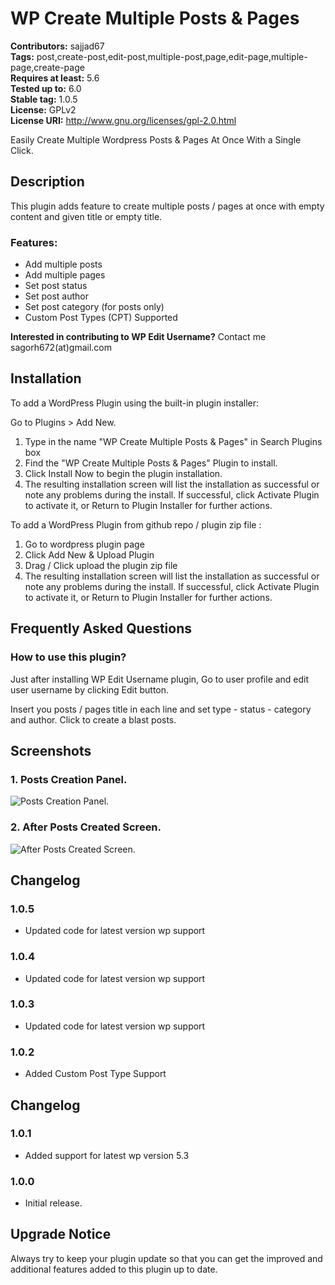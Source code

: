 # WP Create Multiple Posts & Pages

**Contributors:** sajjad67 \
**Tags:** post,create-post,edit-post,multiple-post,page,edit-page,multiple-page,create-page \
**Requires at least:** 5.6 \
**Tested up to:** 6.0 \
**Stable tag:** 1.0.5 \
**License:** GPLv2 \
**License URI:** http://www.gnu.org/licenses/gpl-2.0.html

Easily Create Multiple Wordpress Posts & Pages At Once With a Single Click.

## Description

This plugin adds feature to create multiple posts / pages at once with empty content and given title or empty title.

### Features:

- Add multiple posts
- Add multiple pages
- Set post status
- Set post author
- Set post category (for posts only)
- Custom Post Types (CPT) Supported

**Interested in contributing to WP Edit Username?**
Contact me sagorh672(at)gmail.com

## Installation

To add a WordPress Plugin using the built-in plugin installer:

Go to Plugins > Add New.

1. Type in the name "WP Create Multiple Posts & Pages" in Search Plugins box
2. Find the "WP Create Multiple Posts & Pages" Plugin to install.
3. Click Install Now to begin the plugin installation.
4. The resulting installation screen will list the installation as successful or note any problems during the install.
If successful, click Activate Plugin to activate it, or Return to Plugin Installer for further actions.

To add a WordPress Plugin from github repo / plugin zip file :
1. Go to wordpress plugin page
2. Click Add New & Upload Plugin
3. Drag / Click upload the plugin zip file
4. The resulting installation screen will list the installation as successful or note any problems during the install.
If successful, click Activate Plugin to activate it, or Return to Plugin Installer for further actions.

## Frequently Asked Questions

### How to use this plugin?

Just after installing WP Edit Username plugin, Go to user profile and edit user username by clicking Edit button.

Insert you posts / pages title in each line and set type - status - category and author. Click to create a blast posts.

## Screenshots

### 1. Posts Creation Panel.

![Posts Creation Panel.](https://ps.w.org/wp-create-multiple-posts-pages/assets/screenshot-1.png)

### 2. After Posts Created Screen.

![After Posts Created Screen.](https://ps.w.org/wp-create-multiple-posts-pages/assets/screenshot-2.png)

## Changelog

### 1.0.5

- Updated code for latest version wp support
### 1.0.4

- Updated code for latest version wp support
### 1.0.3

- Updated code for latest version wp support
### 1.0.2

- Added Custom Post Type Support
## Changelog

### 1.0.1

- Added support for latest wp version 5.3
### 1.0.0

- Initial release.

## Upgrade Notice

Always try to keep your plugin update so that you can get the improved and additional features added to this plugin up to date.
